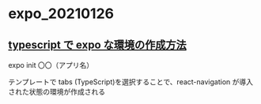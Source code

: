 # expo_20210126

## [typescript で expo な環境の作成方法](https://zenn.dev/rikutoyamaguchi/articles/react-native-setup)

expo init 〇〇（アプリ名）

テンプレートで tabs (TypeScript)を選択することで、react-navigation が導入された状態の環境が作成される
